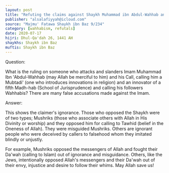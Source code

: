 ```yaml
---
layout: post
title: "Refuting the claims against Shaykh Muhammad ibn Abdul-Wahhab and his Da'wah"
publisher: "alsalafiyyah@icloud.com"
source: "Majmu' Fatawa Shaykh ibn Baz 9/234"
category: [wahhabism, refutals]
date: 2020-07-17
hijri: Dhul-Qa'dah 26, 1441 AH
shaykhs: Shaykh ibn Baz
muftis: Shaykh ibn Baz
---
```


Question: 

What is the ruling on someone who attacks and slanders Imam Muhammad Ibn 'Abdul-Wahhab (may Allah be merciful to him) and his Call, calling him a Mubtadi' (one who introduces innovations in religion) and an innovator of a fifth Madh-hab (School of Jurisprudence) and calling his followers Wahhabis? There are many false accusations made against the Imam.

Answer: 

This shows the claimer's ignorance. Those who opposed the Shaykh were of two types; Mushriks (those who associate others with Allah in His Divinity or worship) and they opposed him for calling to Tawhid (belief in the Oneness of Allah). They were misguided Mushriks. Others are ignorant people who were deceived by callers to falsehood whom they imitated blindly or unjustly. 

For example, Mushriks opposed the messengers of Allah and fought their Da'wah (calling to Islam) out of ignorance and misguidance. Others, like the Jews, intentionally opposed Allah's messengers and their Da'wah out of their envy, injustice and desire to follow their whims. May Allah save us! 
